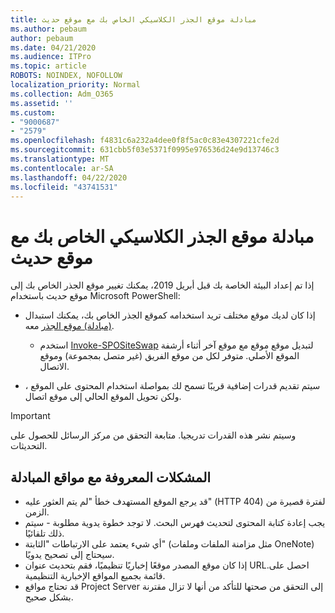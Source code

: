 ```yaml
---
title: مبادلة موقع الجذر الكلاسيكي الخاص بك مع موقع حديث
ms.author: pebaum
author: pebaum
ms.date: 04/21/2020
ms.audience: ITPro
ms.topic: article
ROBOTS: NOINDEX, NOFOLLOW
localization_priority: Normal
ms.collection: Adm_O365
ms.assetid: ''
ms.custom:
- "9000687"
- "2579"
ms.openlocfilehash: f4831c6a232a4dee0f8f5ac0c83e4307221cfe2d
ms.sourcegitcommit: 631cbb5f03e5371f0995e976536d24e9d13746c3
ms.translationtype: MT
ms.contentlocale: ar-SA
ms.lasthandoff: 04/22/2020
ms.locfileid: "43741531"
---
```

# <a name="swap-your-classic-root-site-with-a-modern-site"></a>مبادلة موقع الجذر الكلاسيكي الخاص بك مع موقع حديث

إذا تم إعداد البيئة الخاصة بك قبل أبريل 2019، يمكنك تغيير موقع الجذر الخاص بك إلى موقع حديث باستخدام Microsoft PowerShell:

- إذا كان لديك موقع مختلف تريد استخدامه كموقع الجذر الخاص بك، يمكنك استبدال [(مبادلة) موقع الجذر](https://docs.microsoft.com/sharepoint/modern-root-site) معه. 
    - استخدم [Invoke-SPOSiteSwap](https://docs.microsoft.com/powershell/module/sharepoint-online/invoke-spositeswap?view=sharepoint-ps) لتبديل موقع موقع مع موقع آخر أثناء أرشفة الموقع الأصلي. متوفر لكل من موقع الفريق (غير متصل بمجموعة) وموقع الاتصال. 

- سيتم تقديم قدرات إضافية قريبًا تسمح لك بمواصلة استخدام المحتوى على الموقع ، ولكن تحويل الموقع الحالي إلى موقع اتصال. 
>[!Important]
>وسيتم نشر هذه القدرات تدريجيا. متابعة التحقق من مركز الرسائل للحصول على التحديثات. 

## <a name="known-issues-with-swapping-sites"></a>المشكلات المعروفة مع مواقع المبادلة

- قد يرجع الموقع المستهدف خطأ "لم يتم العثور عليه" (HTTP 404) لفترة قصيرة من الزمن.
- يجب إعادة كتابة المحتوى لتحديث فهرس البحث. لا توجد خطوة يدوية مطلوبة - سيتم ذلك تلقائيًا.
- أي شيء يعتمد على الارتباطات "الثابتة" (مثل مزامنة الملفات وملفات OneNote) سيحتاج إلى تصحيح يدويًا.
- إذا كان موقع المصدر موقعًا إخباريًا تنظيميًا، فقم بتحديث عنوان URL.احصل على قائمة بجميع المواقع الإخبارية التنظيمية.
- قد تحتاج مواقع Project Server إلى التحقق من صحتها للتأكد من أنها لا تزال مقترنة بشكل صحيح.
